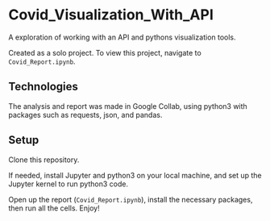 # Covid_Visualization_With_API

A exploration of working with an API and pythons visualization tools. 

Created as a solo project. To view this project, navigate to `Covid_Report.ipynb`. 

## Technologies
The analysis and report was made in Google Collab, using python3 with packages such as requests, json, and pandas.

## Setup
Clone this repository. 

If needed, install Jupyter and python3 on your local machine, and set up the Jupyter kernel to run python3 code. 

Open up the report (`Covid_Report.ipynb`), install the necessary packages, then run all the cells. Enjoy!

